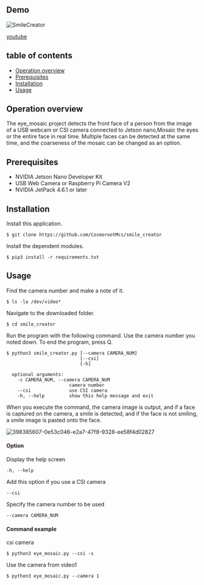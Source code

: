 ## Demo
![SmileCreator](https://github.com/user-attachments/assets/3f3fa6b4-c383-410d-a45b-bcc22ec21694)

[youtube](https://youtu.be/LMhfFWnnSW8)


## table of contents
- [Operation overview](https://github.com/cr-xsc/smile_creator/blob/main/README.md#operation-overview)
- [Prerequisites](https://github.com/cr-xsc/smile_creator/blob/main/README.md#prerequisites)
- [Installation](https://github.com/cr-xsc/smile_creator/blob/main/README.md#installation)
- [Usage](https://github.com/cr-xsc/smile_creator/blob/main/README.md#usage)


## Operation overview
The eye_mosaic project detects the front face of a person from the image of a USB webcam or CSI camera connected to Jetson nano,Mosaic the eyes or the entire face in real time.
Multiple faces can be detected at the same time, and the coarseness of the mosaic can be changed as an option. 


## Prerequisites

- NVIDIA Jetson Nano Developer Kit
- USB Web Camera or Raspberry Pi Camera V2
- NVIDIA JetPack 4.6.1 or later

## Installation
Install this application.
   ```
   $ git clone https://github.com/CosmorootMcs/smile_creator
   ```
Install the dependent modules.
   ```
   $ pip3 install -r requirements.txt
   ```

## Usage

Find the camera number and make a note of it.
   ```
   $ ls -la /dev/video*
   ```
Navigate to the downloaded folder.
   ```
   $ cd smile_creator
   ```
Run the program with the following command. 
Use the camera number you noted down. To end the program, press Q.

   ```
   $ python3 smile_creator.py [--camera CAMERA_NUM]
                              [--csi]
                              [-h] 
                         
     optional arguments:
       -c CAMERA_NUM, --camera CAMERA_NUM
                          camera number
       --csi              use CSI camera
       -h, --help         show this help message and exit
   ```
When you execute the command, the camera image is output, and if a face is captured on the camera, a smile is detected, and if the face is not smiling, a smile image is pasted onto the face.

![398385607-0e53c046-e2a7-47f8-9328-ee58f4d02827](https://github.com/user-attachments/assets/1e8b42a4-6437-4cd4-abf6-f4f3394b7554)

#### Option
Display the help screen
   ```
   -h, --help
   ```

Add this option if you use a CSI camera
   ```
   --csi
   ```

Specify the camera number to be used
   ```
   --camera CAMERA_NUM
   ```
#### Command example
csi camera
   ```
   $ python3 eye_mosaic.py --csi -s
   ```

Use the camera from video1
   ```
   $ python3 eye_mosaic.py --camera 1
   ```
